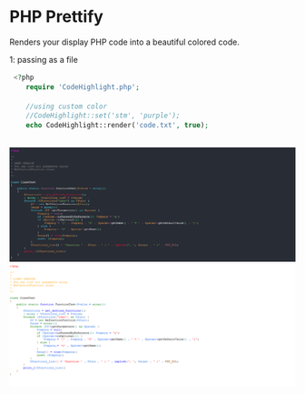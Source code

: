 # PHP Prettify

Renders your display PHP code into a beautiful colored code. 



1: passing as a file
```php
 <?php
    require 'CodeHighlight.php';

    //using custom color
    //CodeHighlight::set('stm', 'purple');
    echo CodeHighlight::render('code.txt', true);
    
```
![alt tag](https://github.com/Ghostff/php_prettify/blob/master/images/dark.png)
![alt tag](https://github.com/Ghostff/php_prettify/blob/master/images/light.png)